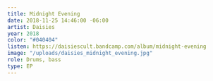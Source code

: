 ```yaml
---
title: Midnight Evening
date: 2018-11-25 14:46:00 -06:00
artist: Daisies
year: 2018
color: "#040404"
listen: https://daisiescult.bandcamp.com/album/midnight-evening
image: "/uploads/daisies_midnight_evening.jpg"
role: Drums, bass
type: EP
---
```


